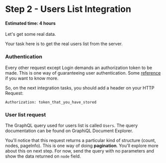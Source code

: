 # Step 2 - Users List Integration
#### Estimated time: 4 hours

Let's get some real data. 

Your task here is to get the real users list from the server.

### Authentication

Every other request except Login demands an authorization token to be made. This is one way of guaranteeing user authentication. Some [reference](https://stackoverflow.com/a/1592572/6789109) if you want to know more.

So, on the next integration tasks, you should add a header on your HTTP Request:

```
Authorization: token_that_you_have_stored
```

### User list request

The GraphQL query used for users list is called `Users`. The query documentation can be found on GraphiQL Document Explorer.

You'll notice that this request returns a particular kind of structure (count, nodes, pageInfo). This is one way of doing **pagination**. You'll explore more about this on next step. For now, send the query with no parameters and show the data returned on `node` field.
